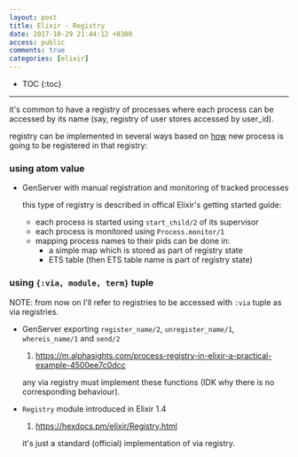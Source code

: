 ```yaml
---
layout: post
title: Elixir - Registry
date: 2017-10-29 21:44:12 +0300
access: public
comments: true
categories: [elixir]
---
```


<!-- more -->

* TOC
{:toc}
<hr>

it's common to have a registry of processes where each process can be
accessed by its name (say, registry of user stores accessed by user_id).

registry can be implemented in several ways based on
[how](https://hexdocs.pm/elixir/GenServer.html#module-name-registration)
new process is going to be registered in that registry:

### using atom value

- GenServer with manual registration and monitoring of tracked processes

  this type of registry is described in offical Elixir's getting started guide:

  - each process is started using `start_child/2` of its supervisor
  - each process is monitored using `Process.monitor/1`
  - mapping process names to their pids can be done in:
    - a simple map which is stored as part of registry state
    - ETS table (then ETS table name is part of registry state)

### using `{:via, module, term}` tuple

NOTE: from now on I'll refer to registries to be accessed
      with `:via` tuple as via registries.

- GenServer exporting `register_name/2`, `unregister_name/1`, `whereis_name/1` and `send/2`

  1. <https://m.alphasights.com/process-registry-in-elixir-a-practical-example-4500ee7c0dcc>

  any via registry must implement these functions
  (IDK why there is no corresponding behaviour).

- `Registry` module introduced in Elixir 1.4

  1. <https://hexdocs.pm/elixir/Registry.html>

  it's just a standard (official) implementation of via registry.
